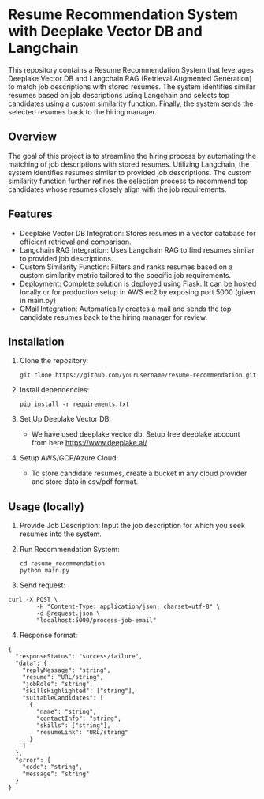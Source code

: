 # Resume Recommendation System with Deeplake Vector DB and Langchain
This repository contains a Resume Recommendation System that leverages Deeplake Vector DB and Langchain RAG (Retrieval Augmented Generation) to match job descriptions with stored resumes. The system identifies similar resumes based on job descriptions using Langchain and selects top candidates using a custom similarity function. Finally, the system sends the selected resumes back to the hiring manager.

## Overview

The goal of this project is to streamline the hiring process by automating the matching of job descriptions with stored resumes. Utilizing Langchain, the system identifies resumes similar to provided job descriptions. The custom similarity function further refines the selection process to recommend top candidates whose resumes closely align with the job requirements.

## Features

- Deeplake Vector DB Integration: Stores resumes in a vector database for efficient retrieval and comparison.
- Langchain RAG Integration: Uses Langchain RAG to find resumes similar to provided job descriptions.
- Custom Similarity Function: Filters and ranks resumes based on a custom similarity metric tailored to the specific job requirements.
- Deployment: Complete solution is deployed using Flask. It can be hosted locally or for production setup in AWS ec2 by exposing port 5000 (given in main.py)
- GMail Integration: Automatically creates a mail and sends the top candidate resumes back to the hiring manager for review.

## Installation

1. Clone the repository: 

    ```
    git clone https://github.com/yourusername/resume-recommendation.git
    ```

2. Install dependencies:
    ```
    pip install -r requirements.txt
    ```
3. Set Up Deeplake Vector DB:
    
    - We have used deeplake vector db. Setup free deeplake account from here https://www.deeplake.ai/

4. Setup AWS/GCP/Azure Cloud:
    - To store candidate resumes, create a bucket in any cloud provider and store data in csv/pdf format.

## Usage (locally)
1. Provide Job Description:
Input the job description for which you seek resumes into the system.
2. Run Recommendation System:

    ```
    cd resume_recommendation
    python main.py
    ```
3. Send request:
```
curl -X POST \
        -H "Content-Type: application/json; charset=utf-8" \
        -d @request.json \
        "localhost:5000/process-job-email"
```
4. Response format:
```
{
  "responseStatus": "success/failure",
  "data": {
    "replyMessage": "string",
    "resume": "URL/string", 
    "jobRole": "string",
    "skillsHighlighted": ["string"],
    "suitableCandidates": [
      {
        "name": "string",
        "contactInfo": "string",
        "skills": ["string"],
        "resumeLink": "URL/string"
      }
    ]
  },
  "error": {
    "code": "string",
    "message": "string"
  }
}
```


